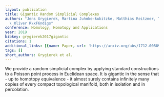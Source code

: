 ```yaml
---
layout: publication
title: Gigantic Random Simplicial Complexes
authors: "Jens Grygierek, Martina Juhnke-kubitzke, Matthias Reitzner, Tim R\xF6mer,\
  \ Oliver R\xF6ndigs"
conference: Homology, Homotopy and Applications
year: 2019
bibkey: grygierek2017gigantic
citations: 1
additional_links: [{name: Paper, url: 'https://arxiv.org/abs/1712.00589'}]
tags: []
short_authors: Grygierek et al.
---
```

We provide a random simplicial complex by applying standard constructions to
a Poisson point process in Euclidean space. It is gigantic in the sense that -
up to homotopy equivalence - it almost surely contains infinitely many copies
of every compact topological manifold, both in isolation and in percolation.